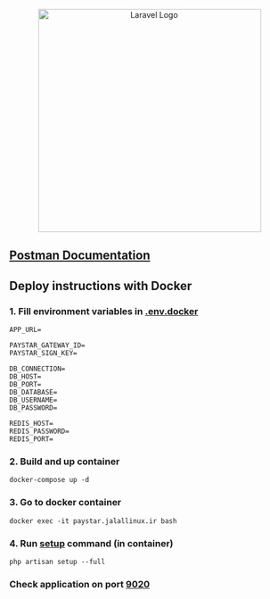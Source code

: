 <p align="center"><a href="https://paystar.jalallinux.ir" target="_blank"><img src="https://paystar.ir/homepage/image/logo.svg" width="400" alt="Laravel Logo"></a></p>

## [Postman Documentation](https://documenter.getpostman.com/view/9339423/2s935sohUf)

## Deploy instructions with Docker

### 1. Fill environment variables in [.env.docker](.env.docker)
```dotenv
APP_URL=

PAYSTAR_GATEWAY_ID=
PAYSTAR_SIGN_KEY=

DB_CONNECTION=
DB_HOST=
DB_PORT=
DB_DATABASE=
DB_USERNAME=
DB_PASSWORD=

REDIS_HOST=
REDIS_PASSWORD=
REDIS_PORT=
```

### 2. Build and up container
```shell
docker-compose up -d
````

### 3. Go to docker container
```shell
docker exec -it paystar.jalallinux.ir bash
```

### 4. Run [setup](app/Console/Commands/Setup.php) command (in container)
```shell
php artisan setup --full
```

### Check application on port [9020](http://localhost:9020)
